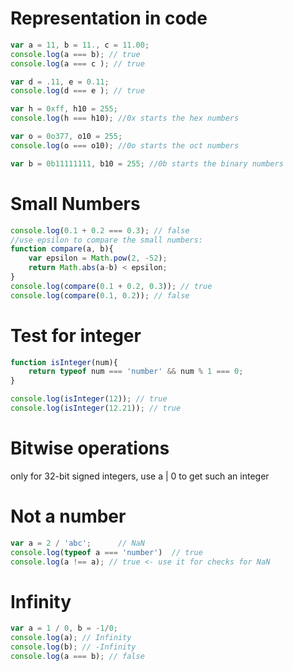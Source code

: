 # Representation in code
```javascript
var a = 11, b = 11., c = 11.00;
console.log(a === b); // true
console.log(a === c ); // true

var d = .11, e = 0.11;
console.log(d === e ); // true

var h = 0xff, h10 = 255;
console.log(h === h10); //0x starts the hex numbers

var o = 0o377, o10 = 255;
console.log(o === o10); //0o starts the oct numbers

var b = 0b11111111, b10 = 255; //0b starts the binary numbers
```

# Small Numbers
```javascript
console.log(0.1 + 0.2 === 0.3); // false
//use epsilon to compare the small numbers:
function compare(a, b){
    var epsilon = Math.pow(2, -52);
    return Math.abs(a-b) < epsilon;
}
console.log(compare(0.1 + 0.2, 0.3)); // true
console.log(compare(0.1, 0.2)); // false
```

# Test for integer
```javascript
function isInteger(num){
    return typeof num === 'number' && num % 1 === 0;
}

console.log(isInteger(12)); // true
console.log(isInteger(12.21)); // true
```

# Bitwise operations
only for 32-bit signed integers, use a | 0 to get such an integer

# Not a number
```javascript
var a = 2 / 'abc';      // NaN
console.log(typeof a === 'number')  // true
console.log(a !== a); // true <- use it for checks for NaN
```

# Infinity
```javascript
var a = 1 / 0, b = -1/0;
console.log(a); // Infinity
console.log(b); // -Infinity
console.log(a === b); // false
```
